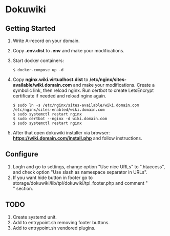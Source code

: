 # Dokuwiki

## Getting Started

1. Write A-record on your domain.
2. Copy **.env.dist** to **.env** and make your modifications.
3. Start docker containers:

       $ docker-compose up -d

4. Copy **nginx.wiki.virtualhost.dist** to **/etc/nginx/sites-available/wiki.domain.com** and make your modifications. Create a symbolic link, then reload nginx. Run certbot to create LetsEncrypt certificate if needed and reload nginx again.

       $ sudo ln -s /etc/nginx/sites-available/wiki.domain.com /etc/nginx/sites-enabled/wiki.domain.com
       $ sudo systemctl restart nginx
       $ sudo certbot --nginx -d wiki.domain.com
       $ sudo systemctl restart nginx

5. After that open dokuwiki installer via browser: **https://wiki.domain.com/install.php** and follow instructions.

## Configure

1. LogIn and go to settings, change option "Use nice URLs" to ".htaccess", and check option "Use slash as namespace separator in URLs".
2. If you want hide button in footer go to storage/dokuwiki/lib/tpl/dokuwiki/tpl_footer.php and comment "<div class="buttons">" section.

## TODO

1. Create systemd unit.
2. Add to entrypoint.sh removing footer buttons.
3. Add to entrypoint.sh vendored plugins.
